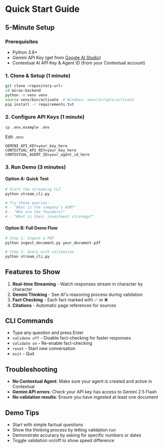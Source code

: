 # Quick Start Guide

## 5-Minute Setup

### Prerequisites
- Python 3.8+
- Gemini API Key (get from [Google AI Studio](https://aistudio.google.com/app/apikey))
- Contextual AI API Key & Agent ID (from your Contextual account)

### 1. Clone & Setup (1 minute)
```bash
git clone <repository-url>
cd miras-backend
python -m venv venv
source venv/bin/activate  # Windows: venv\Scripts\activate
pip install -r requirements.txt
```

### 2. Configure API Keys (1 minute)
```bash
cp .env.example .env
```

Edit `.env`:
```
GEMINI_API_KEY=your_key_here
CONTEXTUAL_API_KEY=your_key_here
CONTEXTUAL_AGENT_ID=your_agent_id_here
```

### 3. Run Demo (3 minutes)

#### Option A: Quick Test
```bash
# Start the streaming CLI
python stream_cli.py

# Try these queries:
# - "What is the company's AUM?"
# - "Who are the founders?"
# - "What is their investment strategy?"
```

#### Option B: Full Demo Flow
```bash
# Step 1: Ingest a PDF
python ingest_document.py your_document.pdf

# Step 2: Query with validation
python stream_cli.py
```

## Features to Show

1. **Real-time Streaming** - Watch responses stream in character by character
2. **Gemini Thinking** - See AI's reasoning process during validation
3. **Fact Checking** - Each fact marked with ✅ or ❌
4. **Citations** - Automatic page references for sources

## CLI Commands

- Type any question and press Enter
- `validate off` - Disable fact-checking for faster responses
- `validate on` - Re-enable fact-checking
- `reset` - Start new conversation
- `exit` - Quit

## Troubleshooting

- **No Contextual Agent**: Make sure your agent is created and active in Contextual
- **Gemini API errors**: Check your API key has access to Gemini 2.5 Flash
- **No validation results**: Ensure you have ingested at least one document

## Demo Tips

- Start with simple factual questions
- Show the thinking process by letting validation run
- Demonstrate accuracy by asking for specific numbers or dates
- Toggle validation on/off to show speed difference